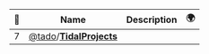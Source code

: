 |:star2: | Name | Description | 🌍|
|---|---|---|---|
|7|[@tado](https://github.com/tado)/[**TidalProjects**](https://github.com/tado/TidalProjects)|||

